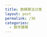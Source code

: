 ```yaml
---
title: 数模算法分类
layout: post
permalink: /36
categories:
  - 数学建模
---
```

<img class="alignnone" src="https://i0.wp.com/ww3.sinaimg.cn/large/9cd77f2ejw1f0adxsfy11j20v40hbn08.jpg?resize=1120%2C623" alt="" data-recalc-dims="1" />